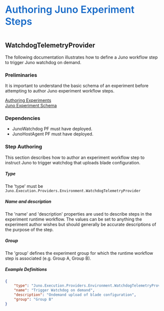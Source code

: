 ﻿<div style="font-size:24pt;font-weight:600;color:#1569C7">Authoring Juno Experiment Steps</div>
<br/>

## WatchdogTelemetryProvider
The following documentation illustrates how to define a Juno workflow step to trigger Juno watchdog on demand.

### Preliminaries
It is important to understand the basic schema of an experiment before attempting to author Juno experiment workflow steps.

[Authoring Experiments](./Authoring-Experiments.md)  
[Juno Experiment Schema](./Authoring-ExperimentSchema.md)

### Dependencies

* JunoWatchdog PF must have deployed.
* JunoHostAgent PF must have deployed.

### Step Authoring
This section describes how to author an experiment workflow step to instruct Juno to trigger watchdog that uploads blade configuration.

##### Type
The 'type' must be ```Juno.Execution.Providers.Environment.WatchdogTelemetryProvider```

##### Name and description
The 'name' and 'description' properties are used to describe steps in the experiment runtime workflow.  The values can be set to anything the experiment
author wishes but should generally be accurate descriptions of the purpose of the step.

##### Group
The 'group' defines the experiment group for which the runtime workflow step is associated (e.g. Group A, Group B).

##### Example Definitions
``` json
{
    "type": "Juno.Execution.Providers.Environment.WatchdogTelemetryProvider",
    "name": "Trigger Watchdog on demand",
    "description": "Ondemand upload of blade configuration",
    "group": "Group B"
}
```
